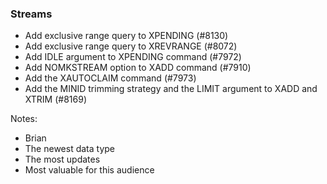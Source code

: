 ### Streams

- Add exclusive range query to XPENDING (#8130)
- Add exclusive range query to XREVRANGE (#8072)
- Add IDLE argument to XPENDING command (#7972)
- Add NOMKSTREAM option to XADD command (#7910)
- Add the XAUTOCLAIM command (#7973)
- Add the MINID trimming strategy and the LIMIT argument to XADD and XTRIM (#8169)

Notes:
- Brian
- The newest data type
- The most updates
- Most valuable for this audience
